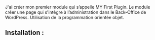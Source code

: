J'ai créer mon premier module qui s’appelle MY First Plugin. Le module créer une page qui s'intègre à l’administration dans le Back-Office de WordPress. Utilisation de la programmation orientée objet.

## Installation :
